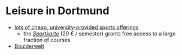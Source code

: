 # Leisure in Dortmund

* [lots of cheap, university-provided sports offerings](https://hsp.tu-dortmund.de/sportangebot/)
  * the [_Sportkarte_](https://www.buchsys.ahs.tu-dortmund.de/angebote/aktueller\_zeitraum/\_SPORTKARTE.html) (20 € / semester) grants free access to a large fraction of courses
* [Boulderwelt](https://www.boulderwelt-dortmund.de/)
